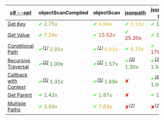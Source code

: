 |_[v8 --opt](https://flaviocopes.com/node-runtime-v8-options/)_|objectScanCompiled|objectScan|[jsonpath](https://www.npmjs.com/package/jsonpath)|[jsonpath-plus](https://www.npmjs.com/package/jsonpath-plus)|[jmespath](https://www.npmjs.com/package/jmespath)|
|---|---|---|---|---|---|
|<a href="./test/comparison/suites/key.js">Get Key</a>|<span style="color:#72981c"><span style='color:#00ff00'>✔</span> 2.75x</span>|<span style="color:#d9b417"><span style='color:#00ff00'>✔</span> 4.94x</span>|<span style="color:#dcb317"><span style='color:#00ff00'>✔</span> 5.11x</span>|<span style="color:#1f811f"><span style='color:#00ff00'>✔</span> 1.00x</span>|<span style='color:#ff0000'>✘</span>|
|<a href="./test/comparison/suites/value.js">Get Value</a>|<span style="color:#db9313"><span style='color:#00ff00'>✔</span> 7.24x</span>|<span style="color:#c23b12"><span style='color:#00ff00'>✔</span> 15.52x</span>|<span style="color:#b01414"><span style='color:#00ff00'>✔</span> 25.30x</span>|<span style="color:#1f811f"><span style='color:#00ff00'>✔</span> 1.00x</span>|<span style="color:#29841f"><span style='color:#00ff00'>✔</span> 1.21x</span>|
|<a href="./test/comparison/suites/condition.js">Conditional Path</a>|<span style="color:#7b9a1b"><span style='color:#00ff00'>✔</span><i><sup><a href="#timing_ref_1">[1]</a></sup></i> 2.95x</span>|<span style="color:#dcb517"><span style='color:#00ff00'>✔</span><i><sup><a href="#timing_ref_1">[1]</a></sup></i> 5.01x</span>|<span style="color:#dba415"><span style='color:#00ff00'>✔</span> 6.15x</span>|<span style="color:#b01414"><span style='color:#00ff00'>✔</span> 179.17x</span>|<span style="color:#1f811f"><span style='color:#00ff00'>✔</span> 1.00x</span>|
|<a href="./test/comparison/suites/recursive.js">Recursive Traversal</a>|<span style="color:#1f811f"><span style='color:#00ff00'>✔</span><i><sup><a href="#timing_ref_2">[2]</a></sup></i> 1.00x</span>|<span style="color:#3a881e"><span style='color:#00ff00'>✔</span><i><sup><a href="#timing_ref_2">[2]</a></sup></i> 1.57x</span>|<span style="color:#2d851e"><span style='color:#00ff00'>✔</span><i><sup><a href="#timing_ref_3">[3]</a></sup></i> 1.30x</span>|<span style="color:#21821f"><span style='color:#00ff00'>✔</span><i><sup><a href="#timing_ref_3">[3]</a></sup></i> 1.04x</span>|<span style='color:#ff0000'>✘</span><i><sup><a href="#timing_ref_4">[4]</a></sup></i>|
|<a href="./test/comparison/suites/callback.js">Callback with Context</a>|<span style="color:#2e851e"><span style='color:#00ff00'>✔</span><i><sup><a href="#timing_ref_5">[5]</a></sup></i> 1.31x</span>|<span style="color:#408a1e"><span style='color:#00ff00'>✔</span><i><sup><a href="#timing_ref_5">[5]</a></sup></i> 1.69x</span>|<span style='color:#ff0000'>✘</span>|<span style="color:#1f811f"><span style='color:#00ff00'>✔</span><i><sup><a href="#timing_ref_6">[6]</a></sup></i> 1.00x</span>|<span style='color:#ff0000'>✘</span>|
|<a href="./test/comparison/suites/parent.js">Get Parent</a>|<span style="color:#33861e"><span style='color:#00ff00'>✔</span> 1.42x</span>|<span style="color:#488c1d"><span style='color:#00ff00'>✔</span> 1.87x</span>|<span style='color:#ff0000'>✘</span>|<span style="color:#1f811f"><span style='color:#00ff00'>✔</span> 1.00x</span>|<span style='color:#ff0000'>✘</span>|
|<a href="./test/comparison/suites/multiplePaths.js">Multiple Paths</a>|<span style="color:#829c1b"><span style='color:#00ff00'>✔</span> 3.09x</span>|<span style="color:#da8e13"><span style='color:#00ff00'>✔</span> 7.63x</span>|<span style='color:#ff0000'>✘</span><i><sup><a href="#timing_ref_7">[7]</a></sup></i>|<span style='color:#ff0000'>✘</span><i><sup><a href="#timing_ref_7">[7]</a></sup></i>|<span style="color:#1f811f"><span style='color:#00ff00'>✔</span><i><sup><a href="#timing_ref_8">[8]</a></sup></i> 1.00x</span>|
